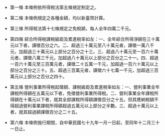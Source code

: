 * 第一條 本條例依所得稅法第五條規定制定之。

* 第二條 本條例規定之各種金額，均以新臺幣計算。

* 第三條 所得稅法第十七條規定之免稅額，每人全年四萬二千元。

* 第四條 綜合所得稅課稅級距及累進稅率如左：一、全年綜合所得淨額在三十萬元以下者，課徵百分之六。二、超過三十萬元至八十萬元者，課徵一萬八千元，加超過三十萬元以上部分之百分之十三。三、超過八十萬元至一百六十萬元者，課徵八萬三千元，加超過八十萬元以上部分之百分之二十一。四、超過一百六十萬元至三百萬元者，課徵二十五萬一千元，加超過一百六十萬元以上部分之百分之三十。五、超過三百萬元者，課徵六十七萬一千元，加超過三百萬元以上部分之百分之四十。

* 第五條 營利事業所得稅起徵額、課稅級距及累進稅率如左：一、營利事業全年課稅所得額在五萬元以下者，免徵營利事業所得稅。二、營利事業全年課稅所得額在十萬元以下者，就其全部課稅所得額課徵百分之十五。但其應納稅額不得超過營利事業課稅所得額超過五萬元以上部分之半數。三、超過十萬元以上者，就其超過額課徵百分之二十五。

* 第六條 本條例施行期間，自中華民國七十九年一月一日起，至同年十二月三十一日止。


